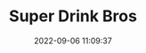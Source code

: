 ---
date: 2022-09-06 11:09:37
title: 'Super Drink Bros'	
tags: []
price: $4.99 One Time	
link: https://store.steampowered.com/app/1460750/SUPER_DRINK_BROS/	
discord: http://discord.gg/A26HxaJ2Kf	
twitter: https://twitter.com/nekogameteacher
---